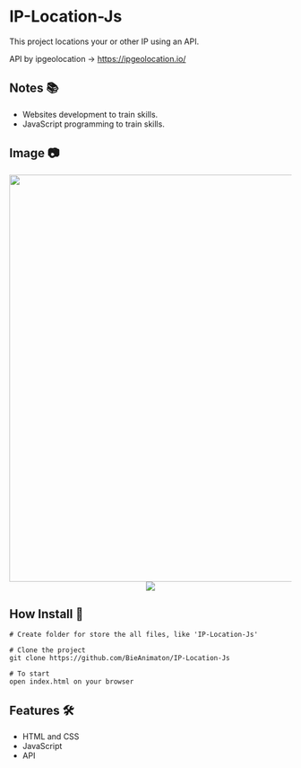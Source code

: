# IP-Location-Js

This project locations your or other IP using an API.

API by ipgeolocation -> https://ipgeolocation.io/

## Notes :books:
- Websites development to train skills.
- JavaScript programming to train skills.

## Image :camera:
<div align="center">
    <img width="725" src="https://user-images.githubusercontent.com/52220244/138132208-3f51a797-a760-43d5-9ede-582eb7735402.JPG">
    <img src="https://user-images.githubusercontent.com/52220244/138132210-0e1f10d2-7d91-4fe4-a784-399427fc8c3a.JPG">
</div>

## How Install :bookmark_tabs:
```
# Create folder for store the all files, like 'IP-Location-Js'

# Clone the project
git clone https://github.com/BieAnimaton/IP-Location-Js

# To start
open index.html on your browser

```

## Features :hammer_and_wrench:
- HTML and CSS
- JavaScript
- API